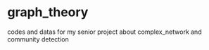 graph_theory
============

codes and datas for my senior project about complex_network and community detection

